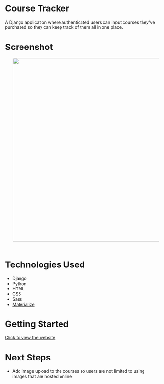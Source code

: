 # Course Tracker
A Django application where authenticated users can input courses they've purchased so they can keep track of them all in one place.

# Screenshot

<div align="center">
  <pre>
   <img src="https://i.imgur.com/RWEXMsf.png" height="600" />&nbsp;&nbsp;&nbsp;<img src="https://i.imgur.com/7u7Bbr6.png" height="500"/>
  </pre>
</div>

# Technologies Used

- Django
- Python
- HTML
- CSS
- Sass
- [Materialize](https://materializecss.com/getting-started.html)

# Getting Started

[Click to view the website](https://coursetracker-9cf43033d5b8.herokuapp.com/)

# Next Steps

- Add image upload to the courses so users are not limited to using images that are hosted online